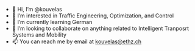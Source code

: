 - 👋 Hi, I’m @kouvelas
- 👀 I’m interested in Traffic Engineering, Optimization, and Control
- 🌱 I’m currently learning German
- 💞️ I’m looking to collaborate on anything related to Intelligent Tranposrt Systems and Mobility
- 📫 You can reach me by email at kouvelas@ethz.ch

<!---
kouvelas/kouvelas is a ✨ special ✨ repository because its `README.md` (this file) appears on your GitHub profile.
You can click the Preview link to take a look at your changes.
--->

